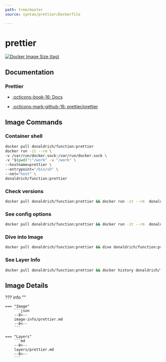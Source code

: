 ```yaml
---
path: tree/master
source: syntax/prettier/Dockerfile

---
```


# prettier

[![Docker Image Size (tag)](https://img.shields.io/docker/image-size/donaldrich/function/prettier?color=blue&label=donaldrich/function:prettier&logo=docker&style=flat-square)](https://hub.docker.com/r/donaldrich/function/prettier)

## Documentation

### Prettier

- [:octicons-book-16: Docs](https://prettier.io)

- [:octicons-mark-github-16: prettier/prettier](https://github.com/prettier/prettier)

## Image Commands

### Container shell

```sh
docker pull donaldrich/function:prettier
docker run -it --rm \
-v /var/run/docker.sock:/var/run/docker.sock \
-v "$(pwd)":"/work" -w "/work" \
--hostname=prettier \
--entrypoint="/bin/sh" \
--net="host" \
donaldrich/function:prettier
```

### Check versions

```sh
docker pull donaldrich/function:prettier && docker run -it --rm  donaldrich/function:prettier validate
```

### See config options

```sh
docker pull donaldrich/function:prettier && docker run -it --rm  donaldrich/function:prettier help
```

### Dive into Image

```sh
docker pull donaldrich/function:prettier && dive donaldrich/function:prettier
```

### See Layer Info

```sh
docker pull donaldrich/function:prettier && docker history donaldrich/function:prettier
```

## Image Details

??? info ""

    === "Image"
        ```json
        --8<--
        image-info/prettier.md
        --8<--
        ```

    === "Layers"
        ```md
        --8<--
        layers/prettier.md
        --8<--
        ```
